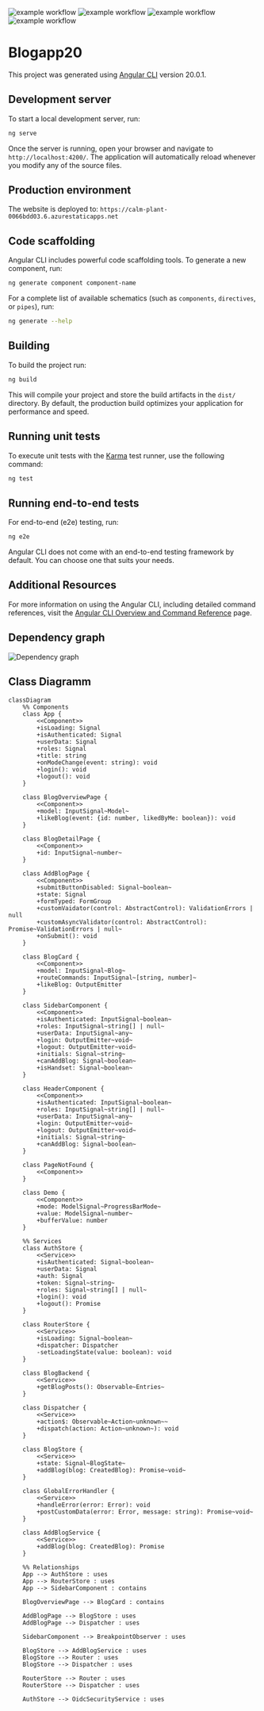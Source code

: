![example workflow](https://github.com/hftm-in2023/blogapp-20/actions/workflows/azure-static-web-apps-calm-plant-0066bdd03.yml/badge.svg)
![example workflow](https://github.com/hftm-in2023/blogapp-20/actions/workflows/ng-update.yml/badge.svg)
![example workflow](https://github.com/hftm-in2023/blogapp-20/actions/workflows/codeql.yml/badge.svg)
![example workflow](https://github.com/hftm-in2023/blogapp-20/actions/workflows/dependabot/dependabot-updates/badge.svg)

# Blogapp20

This project was generated using [Angular CLI](https://github.com/angular/angular-cli) version 20.0.1.

## Development server

To start a local development server, run:

```bash
ng serve
```

Once the server is running, open your browser and navigate to `http://localhost:4200/`. The application will automatically reload whenever you modify any of the source files.

## Production environment

The website is deployed to: `https://calm-plant-0066bdd03.6.azurestaticapps.net`

## Code scaffolding

Angular CLI includes powerful code scaffolding tools. To generate a new component, run:

```bash
ng generate component component-name
```

For a complete list of available schematics (such as `components`, `directives`, or `pipes`), run:

```bash
ng generate --help
```

## Building

To build the project run:

```bash
ng build
```

This will compile your project and store the build artifacts in the `dist/` directory. By default, the production build optimizes your application for performance and speed.

## Running unit tests

To execute unit tests with the [Karma](https://karma-runner.github.io) test runner, use the following command:

```bash
ng test
```

## Running end-to-end tests

For end-to-end (e2e) testing, run:

```bash
ng e2e
```

Angular CLI does not come with an end-to-end testing framework by default. You can choose one that suits your needs.

## Additional Resources

For more information on using the Angular CLI, including detailed command references, visit the [Angular CLI Overview and Command Reference](https://angular.dev/tools/cli) page.

## Dependency graph

![Dependency graph](https://raw.githubusercontent.com/hftm-in2023/blogapp-20/refs/heads/main/deps/blogapp-20/_all.png)

## Class Diagramm

```mermaid
classDiagram
    %% Components
    class App {
        <<Component>>
        +isLoading: Signal
        +isAuthenticated: Signal
        +userData: Signal
        +roles: Signal
        +title: string
        +onModeChange(event: string): void
        +login(): void
        +logout(): void
    }

    class BlogOverviewPage {
        <<Component>>
        +model: InputSignal~Model~
        +likeBlog(event: {id: number, likedByMe: boolean}): void
    }

    class BlogDetailPage {
        <<Component>>
        +id: InputSignal~number~
    }

    class AddBlogPage {
        <<Component>>
        +submitButtonDisabled: Signal~boolean~
        +state: Signal
        +formTyped: FormGroup
        +customVaidator(control: AbstractControl): ValidationErrors | null
        +customAsyncValidator(control: AbstractControl): Promise~ValidationErrors | null~
        +onSubmit(): void
    }

    class BlogCard {
        <<Component>>
        +model: InputSignal~Blog~
        +routeCommands: InputSignal~[string, number]~
        +likeBlog: OutputEmitter
    }

    class SidebarComponent {
        <<Component>>
        +isAuthenticated: InputSignal~boolean~
        +roles: InputSignal~string[] | null~
        +userData: InputSignal~any~
        +login: OutputEmitter~void~
        +logout: OutputEmitter~void~
        +initials: Signal~string~
        +canAddBlog: Signal~boolean~
        +isHandset: Signal~boolean~
    }

    class HeaderComponent {
        <<Component>>
        +isAuthenticated: InputSignal~boolean~
        +roles: InputSignal~string[] | null~
        +userData: InputSignal~any~
        +login: OutputEmitter~void~
        +logout: OutputEmitter~void~
        +initials: Signal~string~
        +canAddBlog: Signal~boolean~
    }

    class PageNotFound {
        <<Component>>
    }

    class Demo {
        <<Component>>
        +mode: ModelSignal~ProgressBarMode~
        +value: ModelSignal~number~
        +bufferValue: number
    }

    %% Services
    class AuthStore {
        <<Service>>
        +isAuthenticated: Signal~boolean~
        +userData: Signal
        +auth: Signal
        +token: Signal~string~
        +roles: Signal~string[] | null~
        +login(): void
        +logout(): Promise
    }

    class RouterStore {
        <<Service>>
        +isLoading: Signal~boolean~
        +dispatcher: Dispatcher
        -setLoadingState(value: boolean): void
    }

    class BlogBackend {
        <<Service>>
        +getBlogPosts(): Observable~Entries~
    }

    class Dispatcher {
        <<Service>>
        +action$: Observable~Action~unknown~~
        +dispatch(action: Action~unknown~): void
    }

    class BlogStore {
        <<Service>>
        +state: Signal~BlogState~
        +addBlog(blog: CreatedBlog): Promise~void~
    }

    class GlobalErrorHandler {
        <<Service>>
        +handleError(error: Error): void
        +postCustomData(error: Error, message: string): Promise~void~
    }

    class AddBlogService {
        <<Service>>
        +addBlog(blog: CreatedBlog): Promise
    }

    %% Relationships
    App --> AuthStore : uses
    App --> RouterStore : uses
    App --> SidebarComponent : contains

    BlogOverviewPage --> BlogCard : contains

    AddBlogPage --> BlogStore : uses
    AddBlogPage --> Dispatcher : uses

    SidebarComponent --> BreakpointObserver : uses

    BlogStore --> AddBlogService : uses
    BlogStore --> Router : uses
    BlogStore --> Dispatcher : uses

    RouterStore --> Router : uses
    RouterStore --> Dispatcher : uses

    AuthStore --> OidcSecurityService : uses
```
